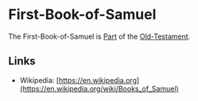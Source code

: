# First-Book-of-Samuel

The First-Book-of-Samuel is [Part](60084.md) of the [Old-Testament](71000019.md).

## Links

- Wikipedia: [https://en.wikipedia.org](https://en.wikipedia.org/wiki/Books_of_Samuel)
